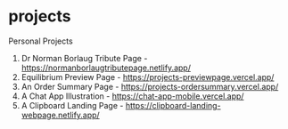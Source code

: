 # projects

Personal Projects

1. Dr Norman Borlaug Tribute Page - https://normanborlaugtributepage.netlify.app/
2. Equilibrium Preview Page - https://projects-previewpage.vercel.app/
3. An Order Summary Page - https://projects-ordersummary.vercel.app/
4. A Chat App Illustration - https://chat-app-mobile.vercel.app/
5. A Clipboard Landing Page - https://clipboard-landing-webpage.netlify.app/
